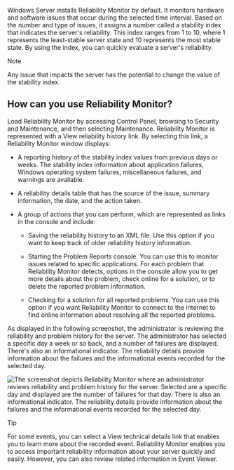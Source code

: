 Windows Server installs Reliability Monitor by default. It monitors hardware and software issues that occur during the selected time interval. Based on the number and type of issues, it assigns a number called a stability index that indicates the server's reliability. This index ranges from 1 to 10, where 1 represents the least-stable server state and 10 represents the most stable state. By using the index, you can quickly evaluate a server's reliability.

> [!NOTE]
> Any issue that impacts the server has the potential to change the value of the stability index.
## How can you use Reliability Monitor?

Load Reliability Monitor by accessing Control Panel, browsing to Security and Maintenance, and then selecting Maintenance. Reliability Monitor is represented with a View reliability history link. By selecting this link, a Reliability Monitor window displays:

- A reporting history of the stability index values from previous days or weeks. The stability index information about application failures, Windows operating system failures, miscellaneous failures, and warnings are available.

- A reliability details table that has the source of the issue, summary information, the date, and the action taken.

- A group of actions that you can perform, which are represented as links in the console and include:

  - Saving the reliability history to an XML file. Use this option if you want to keep track of older reliability history information.

  - Starting the Problem Reports console. You can use this to monitor issues related to specific applications. For each problem that Reliability Monitor detects, options in the console allow you to get more details about the problem, check online for a solution, or to delete the reported problem information.

  - Checking for a solution for all reported problems. You can use this option if you want Reliability Monitor to connect to the internet to find online information about resolving all the reported problems.

As displayed in the following screenshot, the administrator is reviewing the reliability and problem history for the server. The administrator has selected a specific day a week or so back, and a number of failures are displayed. There's also an informational indicator. The reliability details provide information about the failures and the informational events recorded for the selected day.

![The screenshot depicts Reliability Monitor where an administrator reviews reliability and problem history for the server. Selected are a specific day and displayed are the number of failures for that day. There is also an informational indicator. The reliability details provide information about the failures and the informational events recorded for the selected day.](../media/reliability-monitor.png)

> [!TIP]
> For some events, you can select a View technical details link that enables you to learn more about the recorded event. 
Reliability Monitor enables you to access important reliability information about your server quickly and easily. However, you can also review related information in Event Viewer.

